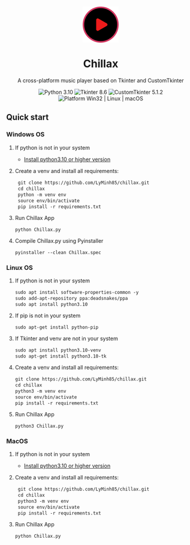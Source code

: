 <p align="center">
  <img width="96" align="center" src="assets/images/logo.png" alt="logo">
</p>
  <h1 align="center">
  Chillax
</h1>
<p align="center">
  A cross-platform music player based on Tkinter and CustomTkinter
</p>

<p align="center">

  <a style="text-decoration:none">
    <img src="https://img.shields.io/badge/Python-3.10-blue.svg?color=00B16A" alt="Python 3.10"/>
  </a>

  <a style="text-decoration:none">
    <img src="https://img.shields.io/badge/Tkinter-8.6-00B16A" alt="Tkinter 8.6"/>
  </a>
    
  <a style="text-decoration:none">
    <img src="https://img.shields.io/badge/CustomTkinter-5.1.2-00B16A" alt="CustomTkinter 5.1.2"/>
  </a>

  <a style="text-decoration:none">
    <img src="https://img.shields.io/badge/Platform-Win32%20|%20Linux%20|%20macOS-blue?color=00B16A" alt="Platform Win32 | Linux | macOS"/>
  </a>
</p>

## Quick start
### Windows OS
1. If python is not in your system
   - [Install python3.10 or higher version](https://www.python.org/downloads/)

2. Create a venv and install all requirements:
   ```shell
    git clone https://github.com/LyMinh85/chillax.git
    cd chillax
    python -m venv env
    source env/bin/activate
    pip install -r requirements.txt
    ```
3. Run Chillax App
    ```shell
    python Chillax.py
    ```
   
4. Compile Chillax.py using Pyinstaller
   ```shell
   pyinstaller --clean Chillax.spec
   ```
### Linux OS
1. If python is not in your system
   ```shell
   sudo apt install software-properties-common -y
   sudo add-apt-repository ppa:deadsnakes/ppa
   sudo apt install python3.10
   ```
2. If pip is not in your system
   ```shell
   sudo apt-get install python-pip
   ```
3. If Tkinter and venv are not in your system
   ```shell
   sudo apt install python3.10-venv
   sudo apt-get install python3.10-tk
   ```
4. Create a venv and install all requirements:
    ```shell
    git clone https://github.com/LyMinh85/chillax.git
    cd chillax
    python3 -m venv env
    source env/bin/activate
    pip install -r requirements.txt
    ```
5. Run Chillax App
    ```shell
    python3 Chillax.py
    ```
   
### MacOS
1. If python is not in your system
   - [Install python3.10 or higher version](https://www.python.org/downloads/macos/)

2. Create a venv and install all requirements:
   ```shell
    git clone https://github.com/LyMinh85/chillax.git
    cd chillax
    python3 -m venv env
    source env/bin/activate
    pip install -r requirements.txt
    ```

3. Run Chillax App
    ```shell
    python Chillax.py
    ```